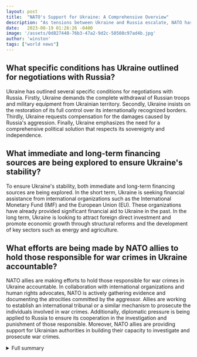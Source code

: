 ```yaml
---
layout: post
title:  "NATO's Support for Ukraine: A Comprehensive Overview"
description: "As tensions between Ukraine and Russia escalate, NATO has pledged its unwavering support, providing military, financial, and political assistance. This article provides a comprehensive overview of NATO's support for Ukraine and the measures taken to ensure its security and territorial integrity."
date:   2023-08-19 01:26:26 -0400
image: '/assets/0d827440-76b3-47a2-9d2c-58508c97ad4b.jpg'
author: 'winston'
tags: ["world news"]
---
```


## What specific conditions has Ukraine outlined for negotiations with Russia?
Ukraine has outlined several specific conditions for negotiations with Russia. Firstly, Ukraine demands the complete withdrawal of Russian troops and military equipment from Ukrainian territory. Secondly, Ukraine insists on the restoration of its full control over its internationally recognized borders. Thirdly, Ukraine requests compensation for the damages caused by Russia's aggression. Finally, Ukraine emphasizes the need for a comprehensive political solution that respects its sovereignty and independence.

## What immediate and long-term financing sources are being explored to ensure Ukraine's stability?
To ensure Ukraine's stability, both immediate and long-term financing sources are being explored. In the short term, Ukraine is seeking financial assistance from international organizations such as the International Monetary Fund (IMF) and the European Union (EU). These organizations have already provided significant financial aid to Ukraine in the past. In the long term, Ukraine is looking to attract foreign direct investment and promote economic growth through structural reforms and the development of key sectors such as energy and agriculture.

## What efforts are being made by NATO allies to hold those responsible for war crimes in Ukraine accountable?
NATO allies are making efforts to hold those responsible for war crimes in Ukraine accountable. In collaboration with international organizations and human rights advocates, NATO is actively gathering evidence and documenting the atrocities committed by the aggressor. Allies are working to establish an international tribunal or a similar mechanism to prosecute the individuals involved in war crimes. Additionally, diplomatic pressure is being applied to Russia to ensure its cooperation in the investigation and punishment of those responsible. Moreover, NATO allies are providing support for Ukrainian authorities in building their capacity to investigate and prosecute war crimes.

<details>
  <summary>Full summary</summary>
Amidst the ongoing crisis, NATO Secretary General Jens Stoltenberg has emphasized that Ukraine has the sole authority to decide on negotiations with Russia, reaffirming Ukraine's autonomy in the decision-making process.<br><br>President Volodymyr Zelenskyy has asserted the importance of negotiating with Russia, and Ukraine has outlined specific conditions for negotiations.<br><br>In terms of military support, Ukraine has requested an acceleration of weapons flow, specifically long-range rocket artillery, high-altitude anti-aircraft and anti-missile weapons, ammunition, fuel, body armor, first aid kits, training, and intelligence. The United States has committed to providing state-of-the-art weapons and has designated Ukraine as a major ally.<br><br>Financial support is crucial for Ukraine's viability and economic reconstruction. It is estimated that Ukraine needs $5 billion monthly. Immediate and long-term financing sources are being explored to ensure Ukraine's stability.<br><br>Political support is vital in ensuring Ukraine's security and territorial integrity. Options such as acceptance into NATO or the ability to defend itself fully are being considered. NATO has pledged EUR 500 million in aid to Ukraine and has established the NATO-Ukraine Council as a forum for crisis consultation and decision-making.<br><br>NATO's commitment extends beyond military and financial assistance. Allies are providing humanitarian aid, hosting Ukrainian refugees, and working to hold those responsible for war crimes accountable. Efforts are also being made to enable Ukrainian grain exports and alleviate the global food crisis.<br><br>In terms of military equipment, NATO allies are sending weapons, ammunition, and military equipment to Ukraine. Training programs are in place to ensure Ukrainian troops can effectively utilize the provided equipment.<br><br>The article has been updated to include specific details about NATO's support for Ukraine, adding context to the current situation between Ukraine and Russia. Additionally, quotes and statements from officials have been included, further adding credibility to the information.
</details>
